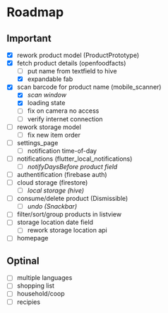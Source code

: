 # Roadmap

## Important

- [x] rework product model (ProductPrototype)
- [x] fetch product details (openfoodfacts)
  - [ ] put name from textfield to hive
  - [x] expandable fab
- [x] scan barcode for product name (mobile_scanner)
  - [x] _scan window_
  - [x] loading state
  - [ ] fix on camera no access
  - [ ] verify internet connection
- [ ] rework storage model
  - [ ] fix new item order
- [ ] settings_page
  - [ ] notification time-of-day
- [ ] notifications (flutter_local_notifications)
  - [ ] _notifyDaysBefore product field_
- [ ] authentification (firebase auth)
- [ ] cloud storage (firestore)
  - [ ] _local storage (hive)_
- [ ] consume/delete product (Dismissible)
  - [ ] _undo (Snackbar)_
- [ ] filter/sort/group products in listview
- [ ] storage location date field
  - [ ] rework storage location api
- [ ] homepage

## Optinal
- [ ] multiple languages
- [ ] shopping list
- [ ] household/coop
- [ ] recipies
